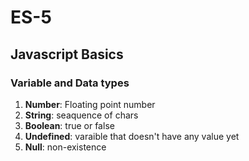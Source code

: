 # ES-5
## Javascript Basics
### Variable and Data types
1. **Number**: Floating point number
2. **String**: seaquence of chars 
3. **Boolean**: true or false 
4. **Undefined**: varaible that doesn't have any value yet 
5. **Null**: non-existence 
